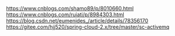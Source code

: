 https://www.cnblogs.com/shamo89/p/8010660.html
https://www.cnblogs.com/ruiati/p/8984303.html
https://blog.csdn.net/eumenides_/article/details/78356170
https://gitee.com/hjj520/spring-cloud-2.x/tree/master/sc-activemq